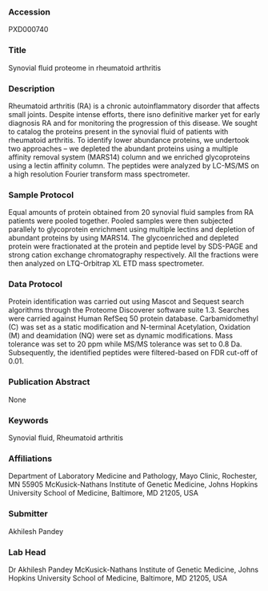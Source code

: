 ### Accession
PXD000740

### Title
Synovial fluid proteome in rheumatoid arthritis

### Description
Rheumatoid arthritis (RA) is a chronic autoinflammatory disorder that affects small joints. Despite intense efforts, there isno definitive marker yet for early diagnosis RA and for monitoring the progression of this disease.  We sought to catalog the proteins present in the synovial fluid of patients with rheumatoid arthritis. To identify lower abundance proteins, we undertook two approaches – we depleted the abundant proteins using a multiple affinity removal system (MARS14) column and we enriched glycoproteins using a lectin affinity column. The peptides were analyzed by LC-MS/MS on a high resolution Fourier transform mass spectrometer.

### Sample Protocol
Equal amounts of protein obtained from 20 synovial fluid samples from RA patients were pooled together. Pooled samples were then subjected parallely to glycoprotein enrichment using multiple lectins and depletion of abundant proteins by using MARS14. The glycoenriched and depleted protein were fractionated at the protein and peptide level by SDS-PAGE and strong cation exchange chromatography respectively. All the fractions were then analyzed on LTQ-Orbitrap XL ETD mass spectrometer.

### Data Protocol
Protein identification was carried out using Mascot and Sequest search algorithms through the Proteome Discoverer software suite 1.3. Searches were carried against Human RefSeq 50 protein database. Carbamidomethyl (C) was set as a static modification and N-terminal Acetylation, Oxidation (M) and deamidation (NQ) were set as dynamic modifications. Mass tolerance was set to 20 ppm while MS/MS tolerance was set to 0.8 Da. Subsequently, the identified peptides were filtered-based on FDR cut-off of 0.01.

### Publication Abstract
None

### Keywords
Synovial fluid, Rheumatoid arthritis

### Affiliations
Department of Laboratory Medicine and Pathology, Mayo Clinic, Rochester, MN 55905
McKusick-Nathans Institute of Genetic Medicine, Johns Hopkins University School of Medicine, Baltimore, MD 21205, USA

### Submitter
Akhilesh Pandey

### Lab Head
Dr Akhilesh Pandey
McKusick-Nathans Institute of Genetic Medicine, Johns Hopkins University School of Medicine, Baltimore, MD 21205, USA


